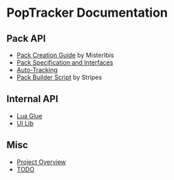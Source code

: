 # PopTracker Documentation

## Pack API

* [Pack Creation Guide](PackCreation.md) by MisterIbis
* [Pack Specification and Interfaces](PACKS.md)
* [Auto-Tracking](AUTOTRACKING.md)
* [Pack Builder Script](https://github.com/StripesOO7/poptracker-pack-builder) by Stripes


## Internal API

* [Lua Glue](https://github.com/black-sliver/luaglue/blob/main/README.md)
* [UI Lib](UILIB.md)


## Misc

* [Project Overview](OUTLINE.md)
* [TODO](TODO.md)

